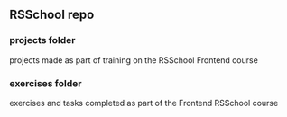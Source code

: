 ## RSSchool repo

### projects folder

projects made as part of training on the RSSchool Frontend course

### exercises folder

exercises and tasks completed as part of the Frontend RSSchool course
